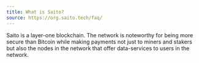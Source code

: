 ```yaml
---
title: What is Saito?
source: https://org.saito.tech/faq/
---
```


Saito is a layer-one blockchain. The network is noteworthy for being more secure than Bitcoin while making payments not just to miners and stakers but also the nodes in the network that offer data-services to users in the network.



